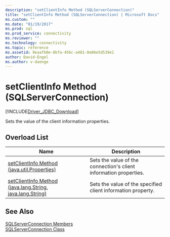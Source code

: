 ```yaml
---
description: "setClientInfo Method (SQLServerConnection)"
title: "setClientInfo Method (SQLServerConnection) | Microsoft Docs"
ms.custom: ""
ms.date: "01/19/2017"
ms.prod: sql
ms.prod_service: connectivity
ms.reviewer: ""
ms.technology: connectivity
ms.topic: reference
ms.assetid: 9eaafb0e-8bfa-456c-a481-8e06e5d539e1
author: David-Engel
ms.author: v-daenge
---
```

# setClientInfo Method (SQLServerConnection)
[!INCLUDE[Driver_JDBC_Download](../../../includes/driver_jdbc_download.md)]

  Sets the value of the client information properties.  
  
## Overload List  
  
|Name|Description|  
|----------|-----------------|  
|[setClientInfo Method &#40;java.util.Properties&#41;](../../../connect/jdbc/reference/setclientinfo-method-java-util-properties.md)|Sets the value of the connection's client information properties.|  
|[setClientInfo Method &#40;java.lang.String, java.lang.String&#41;](../../../connect/jdbc/reference/setclientinfo-method-java-lang-string-java-lang-string.md)|Sets the value of the specified client information property.|  
  
## See Also  
 [SQLServerConnection Members](../../../connect/jdbc/reference/sqlserverconnection-members.md)   
 [SQLServerConnection Class](../../../connect/jdbc/reference/sqlserverconnection-class.md)  
  
  
